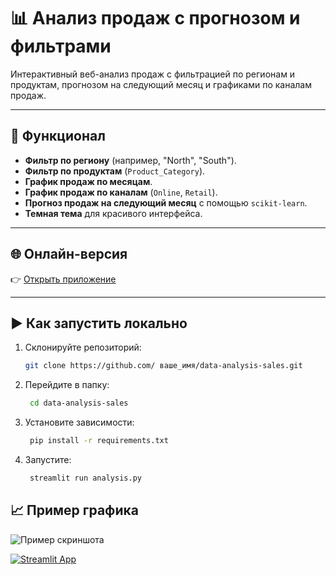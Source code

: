 # 📊 Анализ продаж с прогнозом и фильтрами

Интерактивный веб-анализ продаж с фильтрацией по регионам и продуктам, прогнозом на следующий месяц и графиками по каналам продаж.

---

## 🔧 Функционал
- **Фильтр по региону** (например, "North", "South").
- **Фильтр по продуктам** (`Product_Category`).
- **График продаж по месяцам**.
- **График продаж по каналам** (`Online`, `Retail`).
- **Прогноз продаж на следующий месяц** с помощью `scikit-learn`.
- **Темная тема** для красивого интерфейса.

---

## 🌐 Онлайн-версия
👉 [Открыть приложение](http://localhost:8501/ )

---

## ▶️ Как запустить локально
1. Склонируйте репозиторий:
   ```bash
   git clone https://github.com/ ваше_имя/data-analysis-sales.git
   
2. Перейдите в папку:
   ```bash
    cd data-analysis-sales

3. Установите зависимости:
   ```bash
    pip install -r requirements.txt

4. Запустите:
   ```bash
    streamlit run analysis.py
   

##  📈 Пример графика
![Пример скриншота](Screenshot.png)

[![Streamlit App](https://img.shields.io/badge/Streamlit-Deployed-brightgreen )](ссылка_на_ваше_приложение)


